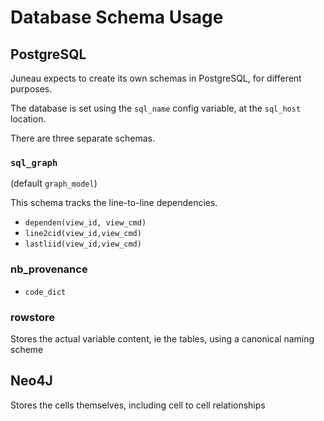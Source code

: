 # Database Schema Usage

## PostgreSQL

Juneau expects to create its own schemas in PostgreSQL, for different purposes.

The database is set using the `sql_name` config variable, at the `sql_host` location.

There are three separate schemas.

### `sql_graph` 

(default `graph_model`)

This schema tracks the line-to-line dependencies.

* `dependen(view_id, view_cmd)`
* `line2cid(view_id,view_cmd)`
* `lastliid(view_id,view_cmd)`

### nb_provenance

* `code_dict`

### rowstore

Stores the actual variable content, ie the tables, using a canonical naming scheme

## Neo4J

Stores the cells themselves, including cell to cell relationships
